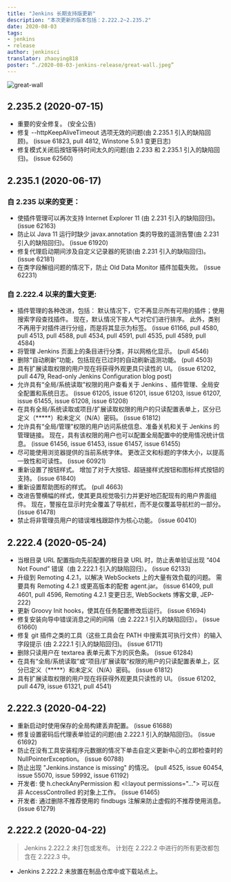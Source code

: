 ```yaml
---
title: "Jenkins 长期支持版更新"
description: "本次更新的版本包括：2.222.2~2.235.2"
date: 2020-08-03
tags:
- jenkins
- release
author: jenkinsci
translator: zhaoying818
poster: “./2020-08-03-jenkins-release/great-wall.jpeg”
---
```


![great-wall](great-wall.jpeg)

## 2.235.2 (2020-07-15)  
* 重要的安全修复。 (安全公告)
* 修复 --httpKeepAliveTimeout 选项无效的问题(由 2.235.1 引入的缺陷回顾)。 (issue 61823, pull 4812, Winstone 5.9.1 变更日志)
* 修复模式关闭后按钮等待时间太久的问题(由 2.233 和 2.235.1 引入的缺陷回归)。 (issue 62560)

## 2.235.1 (2020-06-17)  

### 自 2.235 以来的变更：
* 使插件管理可以再次支持 Internet Explorer 11 (由 2.231 引入的缺陷回归)。 (issue 62163)
* 防止以 Java 11 运行时缺少 javax.annotation 类的导致的遥测告警(由 2.231 引入的缺陷回归)。 (issue 61920)
* 修复代理启动期间涉及自定义记录器的死锁(由 2.231 引入的缺陷回归)。 (issue 62181)
* 在类字段解组问题的情况下，防止 Old Data Monitor 插件加载失败。 (issue 62231)

### 自 2.222.4 以来的重大变更:
* 插件管理的各种改进，包括： 默认情况下，它不再显示所有可用的插件；使用搜索字段查找插件。 现在，默认情况下按人气对它们进行排序。 此外，类别不再用于对插件进行分组，而是将其显示为标签。 (issue 61166, pull 4580, pull 4513, pull 4588, pull 4534, pull 4591, pull 4535, pull 4589, pull 4584)
* 将管理 Jenkins 页面上的条目进行分类，并以网格化显示。 (pull 4546)
* 删除“自动刷新”功能，包括现在已过时的自动刷新遥测功能。 (pull 4503)
* 具有扩展读取权限的用户现在将获得外观更具只读性的 UI。 (issue 61202, pull 4479, Read-only Jenkins Configuration blog post)
* 允许具有“全局/系统读取”权限的用户查看关于 Jenkins 、插件管理、全局安全配置和系统日志。 (issue 61205, issue 61201, issue 61203, issue 61207, issue 61455, issue 61208, issue 61208)
* 在具有全局/系统读取或项目/扩展读取权限的用户的只读配置表单上，区分已定义（*****）和未定义（N/A）密码。 (issue 61812)
* 允许具有“全局/管理”权限的用户访问系统信息、准备关机和关于 Jenkins 的管理链接。 现在，具有该权限的用户也可以配置全局配置中的使用情况统计信息。 (issue 61456, issue 61453, issue 61457, issue 61455)
* 尽可能使用浏览器提供的当前系统字体。 更改正文和标题的字体大小，以提高一致性和可读性。 (issue 60921)
* 重新设置了按钮样式。 增加了对于大按钮、超链接样式按钮和图标样式按钮的支持。 (issue 61840)
* 重新设置帮助图标的样式。 (pull 4663)
* 改进告警横幅的样式，使其更具视觉吸引力并更好地匹配现有的用户界面组件。 现在，警报在显示时完全覆盖了导航栏，而不是仅覆盖导航栏的一部分。 (issue 61478)
* 禁止将非管理员用户的错误堆栈跟踪作为核心功能。 (issue 60410)

## 2.222.4 (2020-05-24)  
* 当根目录 URL 配置指向先前配置的根目录 URL 时，防止表单验证出现 “404 Not Found” 错误（由 2.222.1 引入的缺陷回归）。 (issue 62133)
* 升级到 Remoting 4.2.1，以解决 WebSockets 上的大量有效负载的问题。 需要具有 Remoting 4.2.1 或更高版本的配套 agent.jar。 (issue 61409, pull 4601, pull 4596, Remoting 4.2.1 变更日志, WebSockets 博客文章, JEP-222)
* 更新 Groovy Init hooks，使其在任务配置修改后运行。 (issue 61694)
* 修复安装向导中错误消息之间的间隔（由 2.222.1 引入的缺陷回归）。 (issue 61660)
* 修复 git 插件之类的工具（这些工具会在 PATH 中搜索其可执行文件）的输入字段提示 (由 2.222.1 引入的缺陷回归)。 (issue 61711)
* 删除只读用户在 textarea 表单元素下方的灰色条。 (issue 61284)
* 在具有“全局/系统读取”或“项目/扩展读取”权限的用户的只读配置表单上，区分已定义（*****）和未定义（N/A）密码。 (issue 61812)
* 具有扩展读取权限的用户现在将获得外观更具只读性的 UI。 (issue 61202, pull 4479, issue 61321, pull 4541)

## 2.222.3 (2020-04-22)  
* 重新启动时使用保存的全局构建丢弃配置。 (issue 61688)
* 修复设置密码后代理表单验证的问题(由 2.222.1 引入的缺陷回归)。 (issue 61692)
* 防止在没有工具安装程序元数据的情况下单击自定义更新中心的立即检查时的 NullPointerException。 (issue 60788)
* 防止出现 "Jenkins.instance is missing" 的情况。 (pull 4525, issue 60454, issue 55070, issue 59992, issue 61192)
* 开发者: 使 h.checkAnyPermission 和 <l:layout permissions="..."> 可以在非 AccessControlled 的对象上工作。 (issue 61465)
* 开发者: 通过删除不推荐使用的 findbugs 注解来防止虚假的不推荐使用消息。 (issue 61279)

## 2.222.2 (2020-04-22)  
> Jenkins 2.222.2 未打包或发布。 计划在 2.222.2 中进行的所有更改都包含在 2.222.3 中。

* Jenkins 2.222.2 未放置在制品仓库中或下载站点上。
